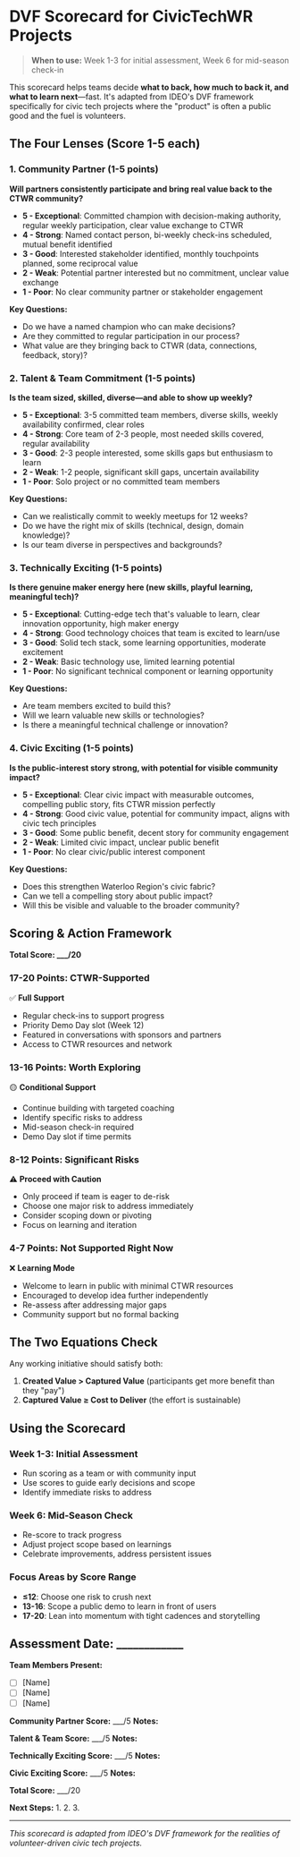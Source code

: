 # DVF Scorecard for CivicTechWR Projects

> **When to use:** Week 1-3 for initial assessment, Week 6 for mid-season check-in

This scorecard helps teams decide **what to back, how much to back it, and what to learn next**—fast. It's adapted from IDEO's DVF framework specifically for civic tech projects where the "product" is often a public good and the fuel is volunteers.

## The Four Lenses (Score 1-5 each)

### 1. Community Partner (1-5 points)

**Will partners consistently participate and bring real value back to the CTWR community?**

- **5 - Exceptional**: Committed champion with decision-making authority, regular weekly participation, clear value exchange to CTWR
- **4 - Strong**: Named contact person, bi-weekly check-ins scheduled, mutual benefit identified
- **3 - Good**: Interested stakeholder identified, monthly touchpoints planned, some reciprocal value
- **2 - Weak**: Potential partner interested but no commitment, unclear value exchange
- **1 - Poor**: No clear community partner or stakeholder engagement

**Key Questions:**

- Do we have a named champion who can make decisions?
- Are they committed to regular participation in our process?
- What value are they bringing back to CTWR (data, connections, feedback, story)?

### 2. Talent & Team Commitment (1-5 points)

**Is the team sized, skilled, diverse—and able to show up weekly?**

- **5 - Exceptional**: 3-5 committed team members, diverse skills, weekly availability confirmed, clear roles
- **4 - Strong**: Core team of 2-3 people, most needed skills covered, regular availability
- **3 - Good**: 2-3 people interested, some skills gaps but enthusiasm to learn
- **2 - Weak**: 1-2 people, significant skill gaps, uncertain availability
- **1 - Poor**: Solo project or no committed team members

**Key Questions:**

- Can we realistically commit to weekly meetups for 12 weeks?
- Do we have the right mix of skills (technical, design, domain knowledge)?
- Is our team diverse in perspectives and backgrounds?

### 3. Technically Exciting (1-5 points)

**Is there genuine maker energy here (new skills, playful learning, meaningful tech)?**

- **5 - Exceptional**: Cutting-edge tech that's valuable to learn, clear innovation opportunity, high maker energy
- **4 - Strong**: Good technology choices that team is excited to learn/use
- **3 - Good**: Solid tech stack, some learning opportunities, moderate excitement
- **2 - Weak**: Basic technology use, limited learning potential
- **1 - Poor**: No significant technical component or learning opportunity

**Key Questions:**

- Are team members excited to build this?
- Will we learn valuable new skills or technologies?
- Is there a meaningful technical challenge or innovation?

### 4. Civic Exciting (1-5 points)

**Is the public-interest story strong, with potential for visible community impact?**

- **5 - Exceptional**: Clear civic impact with measurable outcomes, compelling public story, fits CTWR mission perfectly
- **4 - Strong**: Good civic value, potential for community impact, aligns with civic tech principles
- **3 - Good**: Some public benefit, decent story for community engagement
- **2 - Weak**: Limited civic impact, unclear public benefit
- **1 - Poor**: No clear civic/public interest component

**Key Questions:**

- Does this strengthen Waterloo Region's civic fabric?
- Can we tell a compelling story about public impact?
- Will this be visible and valuable to the broader community?

## Scoring & Action Framework

**Total Score: ___/20**

### 17-20 Points: CTWR-Supported

✅ **Full Support**

- Regular check-ins to support progress
- Priority Demo Day slot (Week 12)
- Featured in conversations with sponsors and partners
- Access to CTWR resources and network

### 13-16 Points: Worth Exploring

🟡 **Conditional Support**

- Continue building with targeted coaching
- Identify specific risks to address
- Mid-season check-in required
- Demo Day slot if time permits

### 8-12 Points: Significant Risks

⚠️ **Proceed with Caution**

- Only proceed if team is eager to de-risk
- Choose one major risk to address immediately
- Consider scoping down or pivoting
- Focus on learning and iteration

### 4-7 Points: Not Supported Right Now

❌ **Learning Mode**

- Welcome to learn in public with minimal CTWR resources
- Encouraged to develop idea further independently
- Re-assess after addressing major gaps
- Community support but no formal backing

## The Two Equations Check

Any working initiative should satisfy both:

1. **Created Value > Captured Value** (participants get more benefit than they "pay")
2. **Captured Value ≥ Cost to Deliver** (the effort is sustainable)

## Using the Scorecard

### Week 1-3: Initial Assessment

- Run scoring as a team or with community input
- Use scores to guide early decisions and scope
- Identify immediate risks to address

### Week 6: Mid-Season Check

- Re-score to track progress
- Adjust project scope based on learnings
- Celebrate improvements, address persistent issues

### Focus Areas by Score Range

- **≤12**: Choose one risk to crush next
- **13-16**: Scope a public demo to learn in front of users
- **17-20**: Lean into momentum with tight cadences and storytelling

## Assessment Date: ____________

**Team Members Present:**

- [ ] [Name]
- [ ] [Name]
- [ ] [Name]

**Community Partner Score:** ___/5
**Notes:**

**Talent & Team Score:** ___/5
**Notes:**

**Technically Exciting Score:** ___/5
**Notes:**

**Civic Exciting Score:** ___/5
**Notes:**

**Total Score:** ___/20

**Next Steps:**
1.
2.
3.

---

*This scorecard is adapted from IDEO's DVF framework for the realities of volunteer-driven civic tech projects.*
